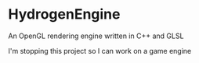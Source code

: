 # HydrogenEngine
An OpenGL rendering engine written in C++ and GLSL

I'm stopping this project so I can work on a game engine
